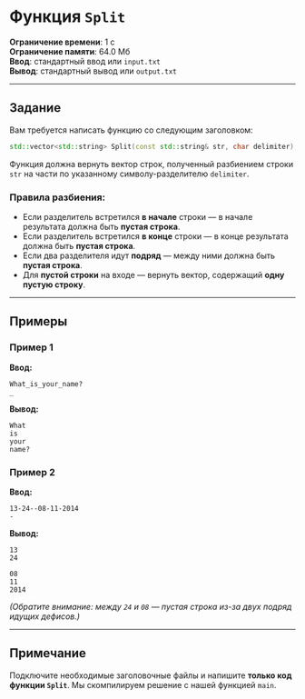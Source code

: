 # Функция `Split`

**Ограничение времени**: 1 с  
**Ограничение памяти**: 64.0 Мб  
**Ввод**: стандартный ввод или `input.txt`  
**Вывод**: стандартный вывод или `output.txt`

---

## Задание

Вам требуется написать функцию со следующим заголовком:

```cpp
std::vector<std::string> Split(const std::string& str, char delimiter);
```

Функция должна вернуть вектор строк, полученный разбиением строки `str` на части по указанному символу-разделителю `delimiter`.

### Правила разбиения:
- Если разделитель встретился **в начале** строки — в начале результата должна быть **пустая строка**.
- Если разделитель встретился **в конце** строки — в конце результата должна быть **пустая строка**.
- Если два разделителя идут **подряд** — между ними должна быть **пустая строка**.
- Для **пустой строки** на входе — вернуть вектор, содержащий **одну пустую строку**.

---

## Примеры

### Пример 1

**Ввод:**
```
What_is_your_name?
_
```

**Вывод:**
```
What
is
your
name?
```

### Пример 2

**Ввод:**
```
13-24--08-11-2014
-
```

**Вывод:**
```
13
24

08
11
2014
```

*(Обратите внимание: между `24` и `08` — пустая строка из-за двух подряд идущих дефисов.)*

---

## Примечание

Подключите необходимые заголовочные файлы и напишите **только код функции `Split`**. Мы скомпилируем решение с нашей функцией `main`.